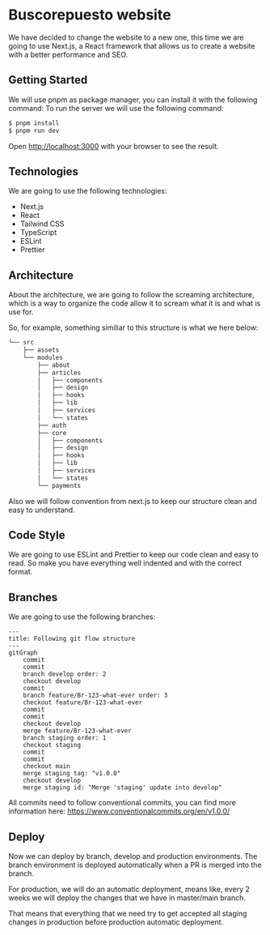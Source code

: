 # Buscorepuesto website

We have decided to change the website to a new one, this time we are going to use Next.js, a React framework that allows
us to create a website with a better performance and SEO.

## Getting Started

We will use pnpm as package manager, you can install it with the following command:
To run the server we will use the following command:

```bash
$ pnpm install
$ pnpm run dev
```

Open [http://localhost:3000](http://localhost:3000) with your browser to see the result.

## Technologies

We are going to use the following technologies:

- Next.js
- React
- Tailwind CSS
- TypeScript
- ESLint
- Prettier

## Architecture

About the architecture, we are going to follow the screaming architecture, which is a way to organize the code allow it
to scream what it is and what is use for.

So, for example, something similiar to this structure is what we here below:

```bash
└── src
    ├── assets
    └── modules
        ├── about
        ├── articles
        │   ├── components
        │   ├── design
        │   ├── hooks
        │   ├── lib
        │   ├── services
        │   └── states
        ├── auth
        ├── core
        │   ├── components
        │   ├── design
        │   ├── hooks
        │   ├── lib
        │   ├── services
        │   └── states
        └── payments
```

Also we will follow convention from next.js to keep our structure clean and easy to understand.

## Code Style

We are going to use ESLint and Prettier to keep our code clean and easy to read. So make you have everything well
indented
and with the correct format.

## Branches

We are going to use the following branches:

```mermaid
---
title: Following git flow structure
---
gitGraph
    commit
    commit
    branch develop order: 2
    checkout develop
    commit
    branch feature/Br-123-what-ever order: 3
    checkout feature/Br-123-what-ever
    commit
    commit
    checkout develop
    merge feature/Br-123-what-ever
    branch staging order: 1
    checkout staging
    commit
    commit
    checkout main
    merge staging tag: "v1.0.0"
    checkout develop
    merge staging id: "Merge 'staging' update into develop"
```

All commits need to follow conventional commits, you can find more information
here: https://www.conventionalcommits.org/en/v1.0.0/

## Deploy

Now we can deploy by branch, develop and production environments. The branch environment is deployed automatically when
a PR is merged into the branch.

For production, we will do an automatic deployment, means like, every 2 weeks we will deploy the changes that we have in
master/main branch.

That means that everything that we need try to get accepted all staging changes in production before production
automatic deployment.




